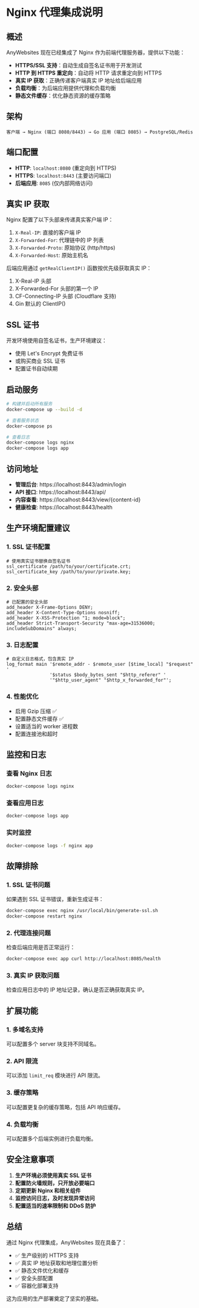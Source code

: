 # Nginx 代理集成说明

## 概述

AnyWebsites 现在已经集成了 Nginx 作为前端代理服务器，提供以下功能：

- **HTTPS/SSL 支持**：自动生成自签名证书用于开发测试
- **HTTP 到 HTTPS 重定向**：自动将 HTTP 请求重定向到 HTTPS
- **真实 IP 获取**：正确传递客户端真实 IP 地址给后端应用
- **负载均衡**：为后端应用提供代理和负载均衡
- **静态文件缓存**：优化静态资源的缓存策略

## 架构

```
客户端 → Nginx (端口 8080/8443) → Go 应用 (端口 8085) → PostgreSQL/Redis
```

## 端口配置

- **HTTP**: `localhost:8080` (重定向到 HTTPS)
- **HTTPS**: `localhost:8443` (主要访问端口)
- **后端应用**: `8085` (仅内部网络访问)

## 真实 IP 获取

Nginx 配置了以下头部来传递真实客户端 IP：

1. `X-Real-IP`: 直接的客户端 IP
2. `X-Forwarded-For`: 代理链中的 IP 列表
3. `X-Forwarded-Proto`: 原始协议 (http/https)
4. `X-Forwarded-Host`: 原始主机名

后端应用通过 `getRealClientIP()` 函数按优先级获取真实 IP：
1. X-Real-IP 头部
2. X-Forwarded-For 头部的第一个 IP
3. CF-Connecting-IP 头部 (Cloudflare 支持)
4. Gin 默认的 ClientIP()

## SSL 证书

开发环境使用自签名证书，生产环境建议：
- 使用 Let's Encrypt 免费证书
- 或购买商业 SSL 证书
- 配置证书自动续期

## 启动服务

```bash
# 构建并启动所有服务
docker-compose up --build -d

# 查看服务状态
docker-compose ps

# 查看日志
docker-compose logs nginx
docker-compose logs app
```

## 访问地址

- **管理后台**: https://localhost:8443/admin/login
- **API 接口**: https://localhost:8443/api/
- **内容查看**: https://localhost:8443/view/{content-id}
- **健康检查**: https://localhost:8443/health

## 生产环境配置建议

### 1. SSL 证书配置

```nginx
# 使用真实证书替换自签名证书
ssl_certificate /path/to/your/certificate.crt;
ssl_certificate_key /path/to/your/private.key;
```

### 2. 安全头部

```nginx
# 已配置的安全头部
add_header X-Frame-Options DENY;
add_header X-Content-Type-Options nosniff;
add_header X-XSS-Protection "1; mode=block";
add_header Strict-Transport-Security "max-age=31536000; includeSubDomains" always;
```

### 3. 日志配置

```nginx
# 自定义日志格式，包含真实 IP
log_format main '$remote_addr - $remote_user [$time_local] "$request" '
                '$status $body_bytes_sent "$http_referer" '
                '"$http_user_agent" "$http_x_forwarded_for"';
```

### 4. 性能优化

- 启用 Gzip 压缩 ✅
- 配置静态文件缓存 ✅
- 设置适当的 worker 进程数
- 配置连接池和超时

## 监控和日志

### 查看 Nginx 日志
```bash
docker-compose logs nginx
```

### 查看应用日志
```bash
docker-compose logs app
```

### 实时监控
```bash
docker-compose logs -f nginx app
```

## 故障排除

### 1. SSL 证书问题
如果遇到 SSL 证书错误，重新生成证书：
```bash
docker-compose exec nginx /usr/local/bin/generate-ssl.sh
docker-compose restart nginx
```

### 2. 代理连接问题
检查后端应用是否正常运行：
```bash
docker-compose exec app curl http://localhost:8085/health
```

### 3. 真实 IP 获取问题
检查应用日志中的 IP 地址记录，确认是否正确获取真实 IP。

## 扩展功能

### 1. 多域名支持
可以配置多个 server 块支持不同域名。

### 2. API 限流
可以添加 `limit_req` 模块进行 API 限流。

### 3. 缓存策略
可以配置更复杂的缓存策略，包括 API 响应缓存。

### 4. 负载均衡
可以配置多个后端实例进行负载均衡。

## 安全注意事项

1. **生产环境必须使用真实 SSL 证书**
2. **配置防火墙规则，只开放必要端口**
3. **定期更新 Nginx 和相关组件**
4. **监控访问日志，及时发现异常访问**
5. **配置适当的速率限制和 DDoS 防护**

## 总结

通过 Nginx 代理集成，AnyWebsites 现在具备了：
- ✅ 生产级别的 HTTPS 支持
- ✅ 真实 IP 地址获取和地理位置分析
- ✅ 静态文件优化和缓存
- ✅ 安全头部配置
- ✅ 容器化部署支持

这为应用的生产部署奠定了坚实的基础。

